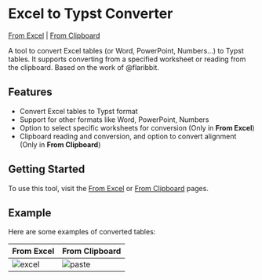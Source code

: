 # Excel to Typst Converter
[From Excel](https://hongjr03.github.io/excel-to-typst/) | [From Clipboard](https://hongjr03.github.io/excel-to-typst/paste)

A tool to convert Excel tables (or Word, PowerPoint, Numbers...) to Typst tables. It supports converting from a specified worksheet or reading from the clipboard. Based on the work of @flaribbit.

## Features
- Convert Excel tables to Typst format
- Support for other formats like Word, PowerPoint, Numbers
- Option to select specific worksheets for conversion (Only in **From Excel**)
- Clipboard reading and conversion, and option to convert alignment (Only in **From Clipboard**)

## Getting Started

To use this tool, visit the [From Excel](https://hongjr03.github.io/excel-to-typst/) or [From Clipboard](https://hongjr03.github.io/excel-to-typst/paste) pages.

## Example
Here are some examples of converted tables:

| From Excel | From Clipboard |
| -------------------------- | -------------------------- |
| ![excel](assets/excel.gif) | ![paste](assets/paste.gif) |

